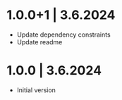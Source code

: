 # 1.0.0+1 | 3.6.2024

- Update dependency constraints
- Update readme

# 1.0.0 | 3.6.2024

- Initial version
